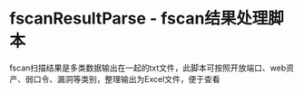 # fscanResultParse - fscan结果处理脚本


fscan扫描结果是多类数据输出在一起的txt文件，此脚本可按照开放端口、web资产、弱口令、漏洞等类别，整理输出为Excel文件，便于查看

